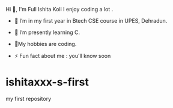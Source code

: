 Hi 👋, I'm Full Ishita Koli
I enjoy coding a lot .

- 🔭 I’m in my first year in Btech CSE course in UPES, Dehradun.
- 🌱 I’m presently learning C.
- 💬My hobbies are coding.

- ⚡ Fun fact about me :   you'll know soon
# ishitaxxx-s-first
my first repository 
